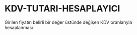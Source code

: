 # KDV-TUTARI-HESAPLAYICI
Girilen fiyatın belirli bir değer üstünde değişen KDV oranlarıyla hesaplanması
